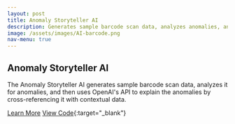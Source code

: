 ```yaml
---
layout: post
title: Anomaly Storyteller AI
description: Generates sample barcode scan data, analyzes anomalies, and explains them using OpenAI's API.
image: /assets/images/AI-barcode.png
nav-menu: true
---
```


## Anomaly Storyteller AI

The Anomaly Storyteller AI generates sample barcode scan data, analyzes it for anomalies, and then uses OpenAI's API to explain the anomalies by cross-referencing it with contextual data.

[Learn More](/anomaly-ai.html)
[View Code](https://github.com/rachelradical/rachelradical.github.io/tree/main/anomaly-storyteller-ai){:target="_blank"}
